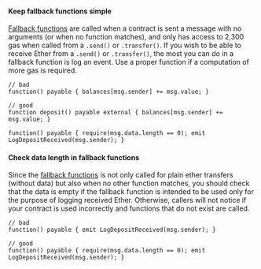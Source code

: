 #### Keep fallback functions simple

[Fallback functions](http://solidity.readthedocs.io/en/latest/contracts.html#fallback-function) are
called when a contract is sent a message with no arguments (or when no function matches), and only
has access to 2,300 gas when called from a `.send()` or `.transfer()`. If you wish to be able to
receive Ether from a `.send()` or `.transfer()`, the most you can do in a fallback function is log
an event. Use a proper function if a computation of more gas is required.

```sol
// bad
function() payable { balances[msg.sender] += msg.value; }

// good
function deposit() payable external { balances[msg.sender] += msg.value; }

function() payable { require(msg.data.length == 0); emit LogDepositReceived(msg.sender); }
```

#### Check data length in fallback functions

Since the
[fallback functions](http://solidity.readthedocs.io/en/latest/contracts.html#fallback-function) is
not only called for plain ether transfers (without data) but also when no other function matches,
you should check that the data is empty if the fallback function is intended to be used only for
the purpose of logging received Ether. Otherwise, callers will not notice if your contract is used
incorrectly and functions that do not exist are called.

```sol
// bad
function() payable { emit LogDepositReceived(msg.sender); }

// good
function() payable { require(msg.data.length == 0); emit LogDepositReceived(msg.sender); }
```
